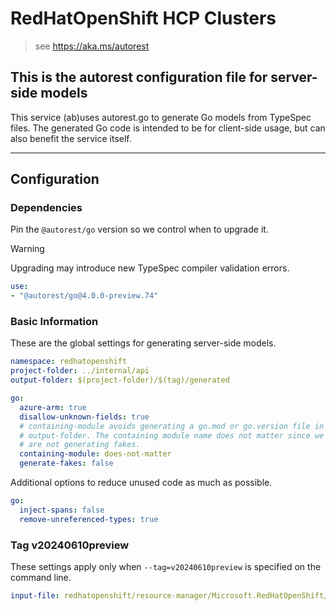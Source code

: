 # RedHatOpenShift HCP Clusters

> see https://aka.ms/autorest

## This is the autorest configuration file for server-side models

This service (ab)uses autorest.go to generate Go models from TypeSpec files.
The generated Go code is intended to be for client-side usage, but can also
benefit the service itself.

---

## Configuration

### Dependencies

Pin the `@autorest/go` version so we control when to upgrade it.

> [!WARNING]
> Upgrading may introduce new TypeSpec compiler validation errors.

``` yaml
use:
- "@autorest/go@4.0.0-preview.74"
```

### Basic Information

These are the global settings for generating server-side models.

``` yaml
namespace: redhatopenshift
project-folder: ../internal/api
output-folder: $(project-folder)/$(tag)/generated

go:
  azure-arm: true
  disallow-unknown-fields: true
  # containing-module avoids generating a go.mod or go.version file in
  # output-folder. The containing module name does not matter since we
  # are not generating fakes.
  containing-module: does-not-matter
  generate-fakes: false
```

Additional options to reduce unused code as much as possible.

``` yaml
go:
  inject-spans: false
  remove-unreferenced-types: true
```

### Tag v20240610preview

These settings apply only when `--tag=v20240610preview` is specified on the command line.

``` yaml $(tag) == 'v20240610preview'
input-file: redhatopenshift/resource-manager/Microsoft.RedHatOpenShift/hcpclusters/preview/2024-06-10-preview/openapi.json
```
